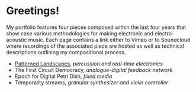 # Greetings!

My portfolio features four pieces composed within the last four years that show case various methodologies for making electronic and electro-acoustic music. Each page contains a link either to Vimeo or to Soundcloud where recordings of the associated piece are hosted as well as technical descriptions outlining my compositional process. 

* [Patterned Landscapes](patterned_landscapes), *percussion and real-time electronics*
* The First Circuit Democracy, *analogue-digital feedback network*
* Epoch for Digital Petri Dish, *fixed media*
* Temporality streams, *granular synthesizer and violin controller*
